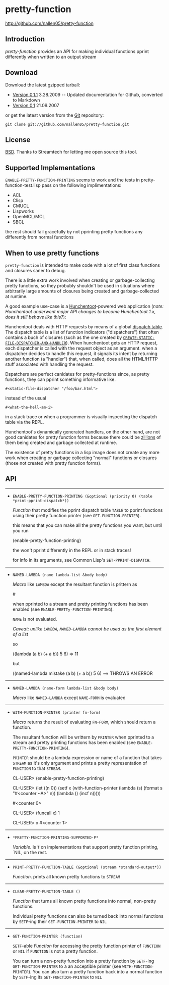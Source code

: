 
# pretty-function

http://github.com/nallen05/pretty-function

## Introduction

_pretty-function_ provides an API for making individual functions pprint differently when written to an output stream

## Download

Download the latest gzipped tarball:

* [Version 0.1.1](http://cloud.github.com/downloads/nallen05/pretty-function/pretty-function_0.1.1.tar.gz) 3.28.2009 -- Updated documentation for Github, converted to Markdown
* [Version 0.1](http://cloud.github.com/downloads/nallen05/pretty-function/pretty-cuntion_0.1.tar.gz) 21.09.2007

or get the latest version from the [Git](http://git-scm.com/) repository:

    git clone git://github.com/nallen05/pretty-function.git

## License

[BSD](http://en.wikipedia.org/wiki/BSD_License). Thanks to Streamtech for letting me open source this tool.

## Supported Implementations

`ENABLE-PRETTY-FUNCTION-PRINTING` seems to work and the tests in pretty-function-test.lisp pass on the following implimentations:

* ACL
* Clisp
* CMUCL
* Lispworks
* OpenMCL/MCL
* SBCL

the rest should fail gracefully by not pprinting pretty functions any differently from normal functions

## When to use pretty functions

`pretty-function` is intended to make code with a lot of first class functions and closures saner to debug.

There is a little extra work involved when creating or garbage-collecting pretty functions, so they probubly shouldn't be used in situations where arbitrarily large amounts of closures being created and garbage-collected at runtime.

A good example use-case is a [Hunchentoot](http://weitz.de/hunchentoot/)-powered web application (_note: Hunchentoot underwent major API changes to become Hunchentoot 1.x, does it still behave like this?_):

Hunchentoot deals with HTTP requests by means of a global [dispatch table](http://weitz.de/hunchentoot/#handlers). The dispatch table is a list of function indicators ("dispatchers") that often contains a buch of closures (such as the one created by [`CREATE-STATIC-FILE-DISPATCHER-AND-HANDLER`](http://weitz.de/hunchentoot/#create-static-file-dispatcher-and-handler)). When hunchentoot gets an HTTP request, each dispatcher is called with the request object as an argument. when a dispatcher decides to handle this request, it signals its intent by returning another function (a "handler") that, when called, does all the HTML/HTTP stuff associated with handling the request.

Dspatchers are perfect canidates for pretty-functions since, as pretty functions, they can pprint something informative like.

    #<static-file-dispatcher "/foo/bar.html">

instead of the usual

    #<what-the-hell-am-i>

in a stack trace or when a programmer is visually inspecting the dispatch table via the REPL.

Hunchentoot's dynamically generated handlers, on the other hand, are not good canidates for pretty function forms because there could be [zillions](http://en.wikipedia.org/wiki/Indefinite_and_fictitious_large_numbers) of them being created and garbage collected at runtime.

The existence of pretty functions in a lisp image does not create any more work when creating or garbage collecting "normal" functions or closures (those not created with pretty function forms).

## API

- - -

* `ENABLE-PRETTY-FUNCTION-PRINTING (&optional (priority 0) (table *print-pprint-dispatch*))`

   _Function_ that modifies the pprint dispatch table `TABLE` to pprint functions using their pretty function printer (see `GET-FUNCTION-PRINTER`).

   this means that you can make all the pretty functions you want, but until you run

    (enable-pretty-function-printing)

   the won't pprint differently in the REPL or in stack traces!

   for info in its arguments, see Common Lisp's `SET-PPRINT-DISPATCH`.

- - -

* `NAMED-LAMBDA (name lambda-list &body body)`

   _Macro_ like `LAMBDA` except the resultant function is prittern as

    #<named-lambda NAME>

   when pprinted to a stream and pretty printing functions has been enabled (see `ENABLE-PRETTy-FUNCTION-PRINTING`).

   `NAME` is not evaluated.

   _Caveat: unlike `LAMBDA`, `NAMED-LAMBDA` cannot be used as the first element of a list_

   so

    ((lambda (a b) (+ a b)) 5 6) => 11

   but

    ((named-lambda mistake (a b) (+ a b)) 5 6) ==> THROWS AN ERROR

- - -

* `NAMED-LAMBDA (name-form lambda-list &body body)`

   _Macro_ like `NAMED-LAMBDA` except `NAME-FORM` is evaluated

- - -

* `WITH-FUNCTION-PRINTER (printer fn-form)`

   _Macro_ returns the result of evaluating `FN-FORM`, which should return a function.

   The resultant function will be writtern by `PRINTER` when pprinted to a stream and pretty printing functions has been enabled (see `ENABLE-PRETTY-FUNCTION-PRINTING`).

   `PRINTER` should be a lambda expression or name of a function that takes `STREAM` as it's only argument and prints a pretty representation of `FUNCTION` to that `STREAM`.

    CL-USER> (enable-pretty-function-printing)
    
    CL-USER> (let ((n 0))
               (setf x (with-function-printer (lambda (s) (format s "#<counter ~A>" n))
                          (lambda () (incf n)))))
    
    #<counter 0>
    
    CL-USER> (funcall x)
    1
    
    CL-USER> x
    #<counter 1>

- - -

* `*PRETTY-FUNCTION-PRINTING-SUPPORTED-P*`

  _Variable_. Is `T` on implementations that support pretty function printing, `NIL, on the rest.

- - -

* `PRINT-PRETTY-FUNCTION-TABLE (&optional (stream *standard-output*))`

  _Function_. prints all known pretty functions to `STREAM`

- - -

* `CLEAR-PRETTY-FUNCTION-TABLE ()`

  _Function_ that turns all known pretty functions into normal, non-pretty functions.

  Individual pretty functions can also be turned back into normal functions by `SETF`-ing their `GET-FUNCTION-PRINTER` to `NIL`

- - -

* `GET-FUNCTION-PRINTER (function)`

  `SETF`-able _Function_ for accessing the pretty function printer of `FUNCTION` or `NIL` if `FUNCTION` is not a pretty function.

   You can turn a non-pretty function into a pretty function by `SETF`-ing `GET-FUNCTION-PRINTER` to a an acceptible printer (see `WITH-FUNCTION-PRINTER`). You can also turn a pretty function back into a normal function by `SETF`-ing its `GET-FUNCTION-PRINTER` to `NIL`




